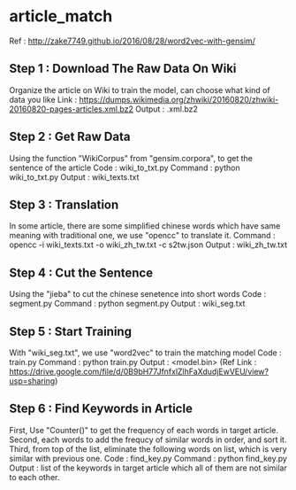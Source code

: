 # article_match

Ref : http://zake7749.github.io/2016/08/28/word2vec-with-gensim/

## Step 1 : Download The Raw Data On Wiki 
Organize the article on Wiki to train the model, can choose what kind of data you like
Link : https://dumps.wikimedia.org/zhwiki/20160820/zhwiki-20160820-pages-articles.xml.bz2
Output : <data>.xml.bz2

## Step 2 : Get Raw Data
Using the function "WikiCorpus" from "gensim.corpora", to get the sentence of the article
Code : wiki_to_txt.py
Command : python wiki_to_txt.py <filename of data.xml.bz2>
Output : wiki_texts.txt

## Step 3 : Translation
In some article, there are some simplified chinese words which have same meaning with traditional one, we use "opencc" to translate it.
Command : opencc -i wiki_texts.txt -o wiki_zh_tw.txt -c s2tw.json
Output : wiki_zh_tw.txt

## Step 4 : Cut the Sentence
Using the "jieba" to cut the chinese senetence into short words
Code : segment.py
Command : python segment.py
Output : wiki_seg.txt

## Step 5 : Start Training
With "wiki_seg.txt", we use "word2vec" to train the matching model
Code : train.py
Command : python train.py
Output : <model.bin> (Ref Link : https://drive.google.com/file/d/0B9bH77JfnfxlZlhFaXdudjEwVEU/view?usp=sharing)

## Step 6 : Find Keywords in Article
First, Use "Counter()" to get the frequency of each words in target article. Second, each words to add the frequcy of similar words in order, and sort it. Third, from top of the list, eliminate the following words on list, which is very similar with previous one.
Code : find_key.py
Command : python find_key.py
Output : list of the keywords in target article which all of them are not similar to each other.

